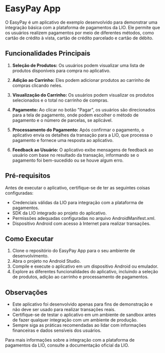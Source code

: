 # EasyPay App

O EasyPay é um aplicativo de exemplo desenvolvido para demonstrar uma integração básica com a plataforma de pagamentos da LIO. Ele permite que os usuários realizem pagamentos por meio de diferentes métodos, como cartão de crédito à vista, cartão de crédito parcelado e cartão de débito.

## Funcionalidades Principais

1. **Seleção de Produtos:** Os usuários podem visualizar uma lista de produtos disponíveis para compra no aplicativo.

2. **Adição ao Carrinho:** Eles podem adicionar produtos ao carrinho de compras clicando neles.

3. **Visualização do Carrinho:** Os usuários podem visualizar os produtos selecionados e o total no carrinho de compras.

4. **Pagamento:** Ao clicar no botão "Pagar", os usuários são direcionados para a tela de pagamento, onde podem escolher o método de pagamento e o número de parcelas, se aplicável.

5. **Processamento do Pagamento:** Após confirmar o pagamento, o aplicativo envia os detalhes da transação para a LIO, que processa o pagamento e fornece uma resposta ao aplicativo.

6. **Feedback ao Usuário:** O aplicativo exibe mensagens de feedback ao usuário com base no resultado da transação, informando se o pagamento foi bem-sucedido ou se houve algum erro.

## Pré-requisitos

Antes de executar o aplicativo, certifique-se de ter as seguintes coisas configuradas:

- Credenciais válidas da LIO para integração com a plataforma de pagamentos.
- SDK da LIO integrado ao projeto do aplicativo.
- Permissões adequadas configuradas no arquivo AndroidManifest.xml.
- Dispositivo Android com acesso à Internet para realizar transações.

## Como Executar

1. Clone o repositório do EasyPay App para o seu ambiente de desenvolvimento.
2. Abra o projeto no Android Studio.
3. Compile e execute o aplicativo em um dispositivo Android ou emulador.
4. Explore as diferentes funcionalidades do aplicativo, incluindo a seleção de produtos, adição ao carrinho e processamento de pagamentos.

## Observações

- Este aplicativo foi desenvolvido apenas para fins de demonstração e não deve ser usado para realizar transações reais.
- Certifique-se de testar o aplicativo em um ambiente de sandbox antes de fazer qualquer integração com um ambiente de produção.
- Sempre siga as práticas recomendadas ao lidar com informações financeiras e dados sensíveis dos usuários.

Para mais informações sobre a integração com a plataforma de pagamentos da LIO, consulte a documentação oficial da LIO.

